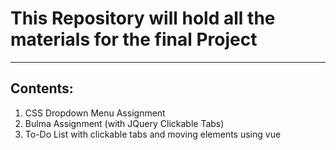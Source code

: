 # This Repository will hold all the materials for the final Project

---

## Contents:
1. CSS Dropdown Menu Assignment
2. Bulma Assignment (with JQuery Clickable Tabs)
3. To-Do List with clickable tabs and moving elements using vue